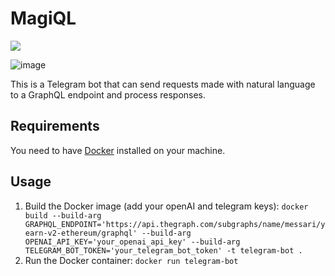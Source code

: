 # MagiQL

[![](https://licensebuttons.net/p/zero/1.0/88x31.png)](https://creativecommons.org/publicdomain/zero/1.0/)

![image](https://github.com/MarcoWorms/MagiQL/assets/7863230/3ed88530-fb04-4ecf-a1bf-9f33a902516d)

This is a Telegram bot that can send requests made with natural language to a GraphQL endpoint and process responses.

## Requirements

You need to have [Docker](https://docs.docker.com/engine/install/) installed on your machine.

## Usage

1. Build the Docker image (add your openAI and telegram keys): `docker build --build-arg GRAPHQL_ENDPOINT='https://api.thegraph.com/subgraphs/name/messari/yearn-v2-ethereum/graphql' --build-arg OPENAI_API_KEY='your_openai_api_key' --build-arg TELEGRAM_BOT_TOKEN='your_telegram_bot_token' -t telegram-bot .`
2. Run the Docker container: `docker run telegram-bot`
